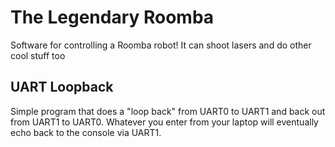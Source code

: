 # The Legendary Roomba

Software for controlling a Roomba robot! It can shoot lasers and do other cool stuff too

## UART Loopback

Simple program that does a "loop back" from UART0 to UART1 and back out from UART1 to UART0. Whatever you enter from your laptop will eventually echo back to the console via UART1.
